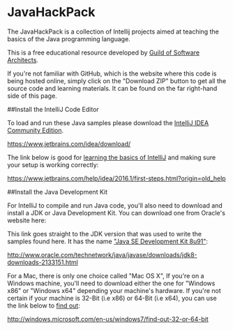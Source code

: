 # JavaHackPack
The JavaHackPack is a collection of Intellij projects aimed at teaching the basics of the Java programming language.

This is a free educational resource developed by [Guild of Software Architects](https://guildsa.org/).

If you're not familiar with GitHub, which is the website where this code is being hosted online, simply click on the "Download ZIP" button to get all the source code and learning materials. It can be found on the far right-hand side of this page.


##Install the IntelliJ Code Editor

To load and run these Java samples please download the [IntelliJ IDEA Community Edition](https://www.jetbrains.com/idea/download/).

https://www.jetbrains.com/idea/download/

The link below is good for [learning the basics of IntelliJ](https://www.jetbrains.com/help/idea/2016.1/first-steps.html?origin=old_help) and making sure your setup is working correctly:

https://www.jetbrains.com/help/idea/2016.1/first-steps.html?origin=old_help


##Install the Java Development Kit

For IntelliJ to compile and run Java code, you'll also need to download and install a JDK or Java Development Kit. You can download one from Oracle's website here:

This link goes straight to the JDK version that was used to write the samples found here. It has the name ["Java SE Development Kit 8u91"](http://www.oracle.com/technetwork/java/javase/downloads/jdk8-downloads-2133151.html):

http://www.oracle.com/technetwork/java/javase/downloads/jdk8-downloads-2133151.html

For a Mac, there is only one choice called "Mac OS X", If you're on a Windows machine, you'll need to download either the one for "Windows x86" or "Windows x64" depending your machine's hardware. If you're not certain if your machine is 32-Bit (i.e x86) or 64-Bit (i.e x64), you can use the link below to [find out](http://windows.microsoft.com/en-us/windows7/find-out-32-or-64-bit):

http://windows.microsoft.com/en-us/windows7/find-out-32-or-64-bit

